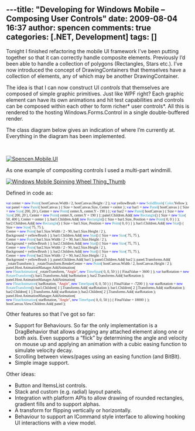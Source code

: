 ---title: "Developing for Windows Mobile – Composing User Controls"
date: 2009-08-04 16:37
author: spencen
comments: true
categories: [.NET, Development]
tags: []
---
Tonight I finished refactoring the mobile UI framework I’ve been putting together so that it can correctly handle composite elements. Previously I’d been able to handle a collection of polygons (Rectangles, Stars etc.). I’ve now introduced the concept of DrawingContainers that themselves have a collection of elements, any of which may be another DrawingContainer.
  

The idea is that I can now construct UI *controls* that themselves are composed of simple graphic primitives. Just like WPF right? Each graphic element can have its own animations and hit test capabilities and controls can be composed within each other to form richer* user controls*. All this is rendered to the hosting Windows.Forms.Control in a single double-buffered render.
  

The class diagram below gives an indication of where I’m currently at. Everything in the diagram has been implemented.
  

&#160;
  

<a href="/images/Spencen.Mobile.UI_2.png" target="_blank">![Spencen.Mobile.UI](/images/Spencen.Mobile.UI_thumb.png "Spencen.Mobile.UI")</a> 
  

As one example of compositing controls I used a multi-part windmill.
  

<a href="http://www.spencen.com/Downloads/winmo_animation_spinning.wmv">![Windows Mobile Spinning Wheel Thing_Thumb](/images/Windows%20Mobile%20Spinning%20Wheel%20Thing_Thumb_3.jpg "Windows Mobile Spinning Wheel Thing_Thumb")</a> 
  

Defined in code as:
  

<font size="1"><font face="Verdana"><span style="color: blue">var </span>center = <span style="color: blue">new </span><span style="color: #2b91af">Point</span>( hostCanvas.Width / 2, hostCanvas.Height / 2 );
<span style="color: blue">var </span>yellowBrush = <span style="color: blue">new </span><span style="color: #2b91af">SolidBrush</span>( <span style="color: #2b91af">Color</span>.Yellow );
<span style="color: blue">var </span>panel = <span style="color: blue">new </span><span style="color: #2b91af">Panel</span>( hostCanvas ) { Size = hostCanvas.Size, Center = center };
<span style="color: blue">var </span>bar1 = <span style="color: blue">new </span><span style="color: #2b91af">Panel</span>( hostCanvas ) { Size = <span style="color: blue">new </span><span style="color: #2b91af">Size</span>( 200, 20 ), Center = <span style="color: blue">new </span><span style="color: #2b91af">Point</span>( center.X, center.Y - 190 ) };
<span style="color: blue">var </span>bar2 = <span style="color: blue">new </span><span style="color: #2b91af">Panel</span>( hostCanvas ) { Size = <span style="color: blue">new </span><span style="color: #2b91af">Size</span>( 200, 20 ), Center = <span style="color: blue">new </span><span style="color: #2b91af">Point</span>( center.X, center.Y + 190 ) };
panel.Children.Add( <span style="color: blue">new </span><span style="color: #2b91af">Rectangle</span>() { Size = <span style="color: blue">new </span><span style="color: #2b91af">Size</span>( 50, 400 ), Center = center } );
bar1.Children.Add( <span style="color: blue">new </span><span style="color: #2b91af">Rectangle</span>() { Size = bar1.Size, Position = <span style="color: blue">new </span><span style="color: #2b91af">Point</span>( 0, 0 ) } );
bar2.Children.Add( <span style="color: blue">new </span><span style="color: #2b91af">Rectangle</span>() { Size = bar1.Size, Position = <span style="color: blue">new </span><span style="color: #2b91af">Point</span>( 0, 0 ) } );
bar1.Children.Add( <span style="color: blue">new </span><span style="color: #2b91af">Star</span>() { Size = <span style="color: blue">new </span><span style="color: #2b91af">Size</span>( 75, 75 ),   
                                                 Center = <span style="color: blue">new </span><span style="color: #2b91af">Point</span>( bar1.Size.Width / 2 - 90, bar1.Size.Height / 2 ),   
                                                 Background = yellowBrush } );
bar1.Children.Add( <span style="color: blue">new </span><span style="color: #2b91af">Star</span>() { Size = <span style="color: blue">new </span><span style="color: #2b91af">Size</span>( 75, 75 ),   
                                                 Center = <span style="color: blue">new </span><span style="color: #2b91af">Point</span>( bar1.Size.Width / 2 + 90, bar1.Size.Height / 2 ),   
                                                 Background = yellowBrush } );
bar2.Children.Add( <span style="color: blue">new </span><span style="color: #2b91af">Star</span>() { Size = <span style="color: blue">new </span><span style="color: #2b91af">Size</span>( 75, 75 ),   
                                                 Center = <span style="color: blue">new </span><span style="color: #2b91af">Point</span>( bar2.Size.Width / 2 - 90, bar2.Size.Height / 2 ),   
                                                 Background = yellowBrush } );
bar2.Children.Add( <span style="color: blue">new </span><span style="color: #2b91af">Star</span>() { Size = <span style="color: blue">new </span><span style="color: #2b91af">Size</span>( 75, 75 ),   
                                                 Center = <span style="color: blue">new </span><span style="color: #2b91af">Point</span>( bar2.Size.Width / 2 + 90, bar2.Size.Height / 2 ),   
                                                 Background = yellowBrush } );
panel.Children.Add( bar1 );
panel.Children.Add( bar2 );
panel.Transforms.Add( _rotateTransform );
_rotateTransform.RenderCenter = <span style="color: blue">new </span><span style="color: #2b91af">Point</span>( hostCanvas.Width / 2, hostCanvas.Height / 2 );
panel.Host.AnimationManager.AddAnimation(   
                      <span style="color: blue">new </span><span style="color: #2b91af">FloatAnimation</span>( _rotateTransform, <span style="color: #a31515">&quot;Angle&quot;</span>, <span style="color: blue">new </span><span style="color: #2b91af">TimeSpan</span>( 0, 0, 50 ) ) { FinalValue = 3600 } );
<span style="color: blue">var </span>barRotation = <span style="color: blue">new </span><span style="color: #2b91af">RotateTransform</span>();
bar1.Transforms.Add( barRotation );
bar2.Transforms.Add( barRotation );
panel.Host.AnimationManager.AddAnimation(   
                     <span style="color: blue">new </span><span style="color: #2b91af">FloatAnimation</span>( barRotation, <span style="color: #a31515">&quot;Angle&quot;</span>, <span style="color: blue">new </span><span style="color: #2b91af">TimeSpan</span>( 0, 0, 50 ) ) { FinalValue = -7200 } );
<span style="color: blue">var </span>starRotation = <span style="color: blue">new </span><span style="color: #2b91af">RotateTransform</span>();
bar1.Children[ 1 ].Transforms.Add( starRotation );
bar1.Children[ 2 ].Transforms.Add( starRotation );
bar2.Children[ 1 ].Transforms.Add( starRotation );
bar2.Children[ 2 ].Transforms.Add( starRotation );
panel.Host.AnimationManager.AddAnimation(   
                    <span style="color: blue">new </span><span style="color: #2b91af">FloatAnimation</span>( starRotation, <span style="color: #a31515">&quot;Angle&quot;</span>, <span style="color: blue">new </span><span style="color: #2b91af">TimeSpan</span>( 0, 0, 50 ) ) { FinalValue = 18000 } );
hostCanvas.View.Children.Add( panel );</font></font>

<a href="http://11011.net/software/vspaste"></a>


Other features so that I’ve got so far:



*   Support for Behaviours. So far the only implementation is a DragBehavior that allows dragging any attached element along one or both axis. Even supports a “flick” by determining the angle and velocity on mouse up and applying an animation with a cubic easing function to simulate velocity decay.
*   Scrolling between views/pages using an easing function (and BitBlt).
*   Simple image support.


Other ideas:



*   Button and ItemsList controls.
*   Stack and custom (e.g. radial) layout panels.
*   Integration with platform APIs to allow drawing of rounded rectangles, gradient fills and to support alphas.
*   A transform for flipping vertically or horizontally.
*   Behaviour to support an ICommand style interface to allowing hooking UI interactions with a view model.

